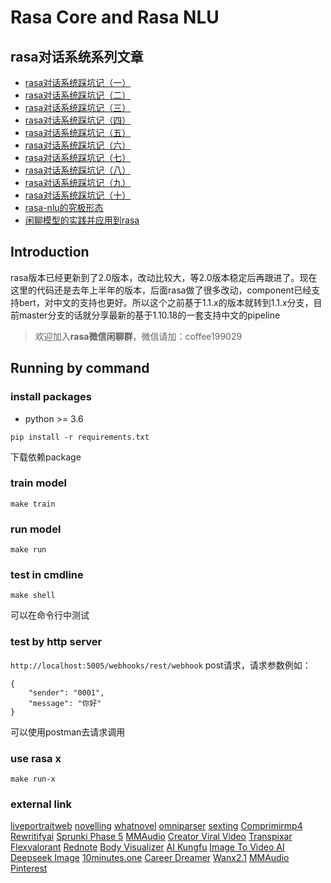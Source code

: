 # Rasa Core and Rasa NLU
## rasa对话系统系列文章
- [rasa对话系统踩坑记（一）](https://www.jianshu.com/p/5d9aa2a444a3)
- [rasa对话系统踩坑记（二）](https://www.jianshu.com/p/4ecd09be4419)
- [rasa对话系统踩坑记（三）](https://www.jianshu.com/p/ae028903d748)
- [rasa对话系统踩坑记（四）](https://www.jianshu.com/p/9393d319e698)
- [rasa对话系统踩坑记（五）](https://www.jianshu.com/p/eec63e56db07)
- [rasa对话系统踩坑记（六）](https://www.jianshu.com/p/21808ac8d409)
- [rasa对话系统踩坑记（七）](https://www.jianshu.com/p/405c087c2f7f)
- [rasa对话系统踩坑记（八）](https://www.jianshu.com/p/6a93209c48a4)
- [rasa对话系统踩坑记（九）](https://www.jianshu.com/p/1a4abe93635e)
- [rasa对话系统踩坑记（十）](https://www.jianshu.com/p/debcf0041fcb)
- [rasa-nlu的究极形态](https://www.jianshu.com/p/553e37ffbac0)
- [闲聊模型的实践并应用到rasa](https://www.jianshu.com/p/bccf2321bd50)

## Introduction
rasa版本已经更新到了2.0版本，改动比较大，等2.0版本稳定后再跟进了。现在这里的代码还是去年上半年的版本，后面rasa做了很多改动，component已经支持bert，对中文的支持也更好。所以这个之前基于1.1.x的版本就转到1.1.x分支，目前master分支的话就分享最新的基于1.10.18的一套支持中文的pipeline
> 欢迎加入**rasa微信闲聊群**，微信请加：coffee199029

## Running by command
### install packages
 - python >= 3.6
```
pip install -r requirements.txt
```
下载依赖package

### train model
```
make train
```

### run model
```
make run
```

### test in cmdline
```
make shell
```
可以在命令行中测试

### test by http server
`http://localhost:5005/webhooks/rest/webhook` post请求，请求参数例如：
```
{
    "sender": "0001",
    "message": "你好"
}
```
可以使用postman去请求调用

### use rasa x
```
make run-x
```

### external link
[liveportraitweb](https://www.liveportraitweb.com/)
[novelling](https://www.novelling.com/)
[whatnovel](https://whatnovel.com/)
[omniparser](https://www.omniparser.net/)
[sexting](https://howtosexting.com/)
[Comprimirmp4](https://www.comprimirmp4.com/)
[Rewritifyai](https://www.rewritifyai.com/)
[Sprunki Phase 5](https://www.sprunkiphase5.net/)
[MMAudio](https://www.mmaudio.pro/)
[Creator Viral Video](https://www.creatorviralvideo.com/)
[Transpixar](https://www.transpixar.pro/)
[Flexvalorant](https://www.flexvalorant.com)
[Rednote](https://www.rednote.pro/)
[Body Visualizer](https://www.bodyvisualizer.org/)
[AI Kungfu](https://www.ai-kungfu.net/)
[Image To Video AI](https://imagetovideoai.space/)
[Deepseek Image](https://deepseekimage.net/)
[10minutes.one](https://10minutes.one/)
[Career Dreamer](https://www.careerdreamer.net/)
[Wanx2.1](https://www.wanx.run/)
[MMAudio Pinterest](https://www.pinterest.com/pin/1131459106381374738/)
